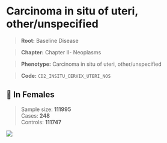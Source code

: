 # Carcinoma in situ of uteri, other/unspecified

> **Root:** Baseline Disease  

> **Chapter:** Chapter II- Neoplasms  

> **Phenotype:** Carcinoma in situ of uteri, other/unspecified  

> **Code:** `CD2_INSITU_CERVIX_UTERI_NOS`

## 👩 In Females  
> Sample size: **111995**  
> Cases: **248**  
> Controls: **111747**
<img src="/Disease/Figures/ALL/Baseline/CD2_INSITU_CERVIX_UTERI_NOS.png"/>
<CsvTable src="/Disease/Data/ALL/Baseline/LG_CD2_INSITU_CERVIX_UTERI_NOS.csv" label="🔍 View full results" />

